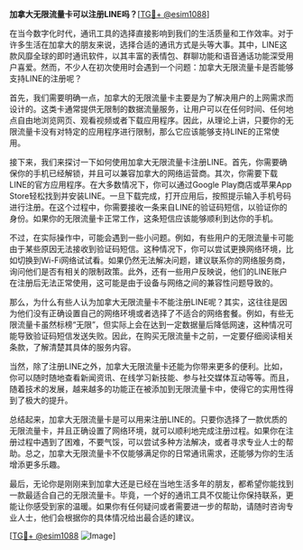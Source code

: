 **加拿大无限流量卡可以注册LINE吗？**[[TG💪+ @esim1088](https://t.me/s/esim1088)]

在当今数字化时代，通讯工具的选择直接影响到我们的生活质量和工作效率。对于许多生活在加拿大的朋友来说，选择合适的通讯方式是头等大事。其中，LINE这款风靡全球的即时通讯软件，以其丰富的表情包、群聊功能和语音通话功能深受用户喜爱。然而，不少人在初次使用时会遇到一个问题：加拿大无限流量卡是否能够支持LINE的注册呢？

首先，我们需要明确一点，加拿大的无限流量卡主要是为了解决用户的上网需求而设计的。这类卡通常提供无限制的数据流量服务，让用户可以在任何时间、任何地点自由地浏览网页、观看视频或者下载应用程序。因此，从理论上讲，只要你的无限流量卡没有对特定的应用程序进行限制，那么它应该能够支持LINE的正常使用。

接下来，我们来探讨一下如何使用加拿大无限流量卡注册LINE。首先，你需要确保你的手机已经解锁，并且可以兼容加拿大的网络运营商。其次，你需要下载LINE的官方应用程序。在大多数情况下，你可以通过Google Play商店或苹果App Store轻松找到并安装LINE。一旦下载完成，打开应用后，按照提示输入手机号码进行注册。在这个过程中，你需要接收一条来自LINE的验证码短信，以验证你的身份。如果你的无限流量卡正常工作，这条短信应该能够顺利到达你的手机。

不过，在实际操作中，可能会遇到一些小问题。例如，有些用户的无限流量卡可能由于某些原因无法接收到验证码短信。这种情况下，你可以尝试更换网络环境，比如切换到Wi-Fi网络试试看。如果仍然无法解决问题，建议联系你的网络服务商，询问他们是否有相关的限制政策。此外，还有一些用户反映说，他们的LINE账户在注册后无法正常使用，这可能是由于设备与网络之间的兼容性问题导致的。

那么，为什么有些人认为加拿大无限流量卡不能注册LINE呢？其实，这往往是因为他们没有正确设置自己的网络环境或者选择了不适合的网络套餐。例如，有些无限流量卡虽然标榜“无限”，但实际上会在达到一定数据量后降低网速，这种情况可能导致验证码短信发送失败。因此，在购买无限流量卡之前，一定要仔细阅读相关条款，了解清楚其具体的服务内容。

当然，除了注册LINE之外，加拿大无限流量卡还能为你带来更多的便利。比如，你可以随时随地查看新闻资讯、在线学习新技能、参与社交媒体互动等等。而且，随着技术的发展，越来越多的功能正在被添加到无限流量卡中，使得它的实用性得到了极大的提升。

总结起来，加拿大无限流量卡是可以用来注册LINE的。只要你选择了一款优质的无限流量卡，并且正确设置了网络环境，就可以顺利地完成注册过程。如果你在注册过程中遇到了困难，不要气馁，可以尝试多种方法解决，或者寻求专业人士的帮助。总之，加拿大无限流量卡不仅能够满足你的日常通讯需求，还能够为你的生活增添更多乐趣。

最后，无论你是刚刚来到加拿大还是已经在当地生活多年的朋友，都希望你能找到一款最适合自己的无限流量卡。毕竟，一个好的通讯工具不仅能让你保持联系，更能让你感受到家的温暖。如果你有任何疑问或者需要进一步的帮助，请随时咨询专业人士，他们会根据你的具体情况给出最合适的建议。

[[TG💪+ @esim1088](https://t.me/s/esim1088) ![Image](https://i.postimg.cc/4NQfJmqS/Snipaste-2025-05-13-00-14-12.png)]